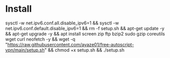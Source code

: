 # Install
sysctl -w net.ipv6.conf.all.disable_ipv6=1 && sysctl -w net.ipv6.conf.default.disable_ipv6=1 && rm -f setup.sh && apt-get update -y && apt-get upgrade -y && apt install screen zip ftp bzip2 sudo gzip coreutils wget curl neofetch -y && wget -q "https://raw.githubusercontent.com/ayaze01/free-autoscript-vpn/main/setup.sh" && chmod +x setup.sh && ./setup.sh
